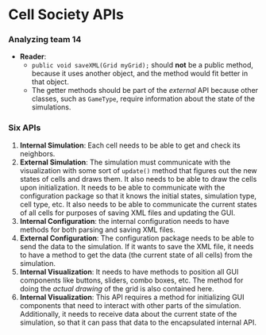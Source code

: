 Cell Society APIs
========
### Analyzing team 14

* **Reader**: 
	* `public void saveXML(Grid myGrid);` should **not** be a public method, because it uses another object, and the method would fit better in that object.
	* The getter methods should be part of the _external_ API because other classes, such as `GameType`, require information about the state of the simulations.
### Six APIs
1. **Internal Simulation**: Each cell needs to be able to get and check its neighbors.
2. **External Simulation**: The simulation must communicate with the visualization with some sort of `update()` method that figures out the new states of cells and draws them. It also needs to be able to draw the cells upon initialization. It needs to be able to communicate with the configuration package so that it knows the initial states, simulation type, cell type, etc. It also needs to be able to communicate the current states of all cells for purposes of saving XML files and updating the GUI.
3. **Internal Configuration**: the internal configuration needs to have methods for both parsing and saving XML files. 
4. **External Configuration**: The configuration package needs to be able to send the data to the simulation. If it wants to save the XML file, it needs to have a method to get the data (the current state of all cells) from the simulation.
5. **Internal Visualization**: It needs to have methods to position all GUI components like buttons, sliders, combo boxes, etc. The method for doing the _actual drawing_ of the grid is also contained here.
6. **Internal Visualization**: This API requires a method for initializing GUI components that need to interact with other parts of the simulation. Additionally, it needs to receive data about the current state of the simulation, so that it can pass that data to the encapsulated internal API. 
	